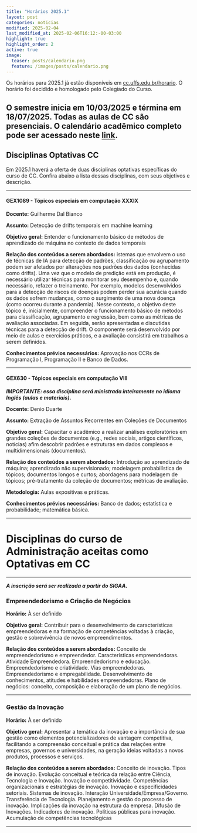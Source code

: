 ```yaml
---
title: "Horários 2025.1"
layout: post
categories: noticias
modified: 2025-02-04
last_modified_at: 2025-02-06T16:12:-00-03:00
highlight: true
highlight_order: 2
active: true
image:
  teaser: posts/calendario.png
  feature: /images/posts/calendario.png
---
```


Os horários para 2025.1 já estão disponíveis em [cc.uffs.edu.br/horario](https://cc.uffs.edu.br/horario/). O horário foi decidido e homologado pelo Colegiado do Curso.

## O semestre inicia em 10/03/2025 e términa em 18/07/2025. **Todas as aulas de CC são presenciais**. O calendário acadêmico completo pode ser acessado neste [link](https://www.uffs.edu.br/UFFS/atos-normativos/portaria/gr/2024-3805).

## Disciplinas Optativas CC

Em 2025.1 haverá a oferta de duas disciplinas optativas específicas do curso de CC. Confira abaixo a lista dessas disciplinas, com seus objetivos e descrição.

---

#### GEX1089 - Tópicos especiais em computação XXXIX

**Docente:** Guilherme Dal Bianco

**Assunto:** Detecção de drifts temporais em machine learning

**Objetivo geral:** Entender o funcionamento básico de métodos de aprendizado de máquina no contexto de dados temporais

**Relação dos conteúdos a serem abordados:** istemas que envolvem o uso de técnicas de IA para detecção de padrões, classificação ou agrupamento podem ser afetados por alterações nos padrões dos dados (conhecidas como drifts). Uma vez que o modelo de predição está em produção, é necessário utilizar técnicas para monitorar seu desempenho e, quando necessário, refazer o treinamento. Por exemplo, modelos desenvolvidos para a detecção de riscos de doenças podem perder sua acurácia quando os dados sofrem mudanças, como o surgimento de uma nova doença (como ocorreu durante a pandemia). Nesse contexto, o objetivo deste tópico é, inicialmente, compreender o funcionamento básico de métodos para classificação, agrupamento e regressão, bem como as métricas de avaliação associadas. Em seguida, serão apresentadas e discutidas técnicas para a detecção de drift. O componente será desenvolvido por meio de aulas e exercícios práticos, e a avaliação consistirá em trabalhos a serem definidos.

**Conhecimentos prévios necessários:** Aprovação nos CCRs de   Programação I, Programação II e Banco de Dados.

---

#### GEX630 - Tópicos especiais em computação VIII
_**IMPORTANTE: essa disciplina será ministrada inteiramente no idioma Inglês (aulas e materiais).**_

**Docente:** Denio Duarte

**Assunto:** Extração de Assuntos Recorrentes em Coleções de Documentos

**Objetivo geral:** Capacitar o acadêmico a realizar análises exploratórios em grandes coleções de documentos (e.g., redes sociais, artigos científicos, notícias) afim descobrir padrões e estruturas em dados complexos e multidimensionais (documentos).

**Relação dos conteúdos a serem abordados:** Introdução ao aprendizado de máquina; aprendizado não supervisionado; modelagem probabilística de tópicos; documentos longos e curtos; abordagens para modelagem de tópicos; pré-tratamento da coleção de documentos; métricas de avaliação.

**Metodologia:** Aulas expositivas e práticas.

**Conhecimentos prévios necessários:** Banco de dados; estatística e probabilidade; matemática básica.

---

# Disciplinas do curso de Administração aceitas como Optativas em CC

---

**_A inscrição será ser realizada a partir do SIGAA._**

### Empreendedorismo e Criação de Negócios

**Horário:** À ser definido

**Objetivo geral:** Contribuir para o desenvolvimento de características empreendedoras e na formação de competências voltadas à criação, gestão e sobrevivência de novos empreendimentos.

**Relação dos conteúdos a serem abordados:** Conceito de empreendedorismo e empreendedor. Características empreendedoras. Atividade Empreendedora. Empreendedorismo e educação. Empreendedorismo e criatividade. Vias empreendedoras. Empreendedorismo e empregabilidade. Desenvolvimento de conhecimentos, atitudes e habilidades empreendedoras. Plano de negócios: conceito, composição e elaboração de um plano de negócios.

---

### Gestão da Inovação

**Horário:** À ser definido

**Objetivo geral:** Apresentar a temática da inovação e a importância de sua gestão como elementos potencializadores de vantagem competitiva, facilitando a compreensão conceitual e prática das relações entre empresas, governos e universidades, na geração ideias voltadas a novos produtos, processos e serviços.

**Relação dos conteúdos a serem abordados:** Conceito de inovação. Tipos de inovação. Evolução conceitual e teórica da relação entre Ciência, Tecnologia e Inovação. Inovação e competitividade. Competências organizacionais e estratégias de inovação. Inovação e especificidades setoriais. Sistemas de inovação. Interação Universidade/Empresa/Governo. Transferência de Tecnologia. Planejamento e gestão do processo de inovação. Implicações da inovação na estrutura da empresa. Difusão de Inovações. Indicadores de inovação. Políticas públicas para inovação. Acumulação de competências tecnológicas

---
